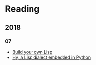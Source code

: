 # Reading

## 2018

### 07

* [Build your own Lisp](http://www.buildyourownlisp.com)
* [Hy, a Lisp dialect embedded in Python](http://docs.hylang.org/en/stable/)
